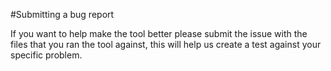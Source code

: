 #Submitting a bug report

If you want to help make the tool better please submit the issue with the files that you ran the tool against, this will help us create a test against your specific problem.
